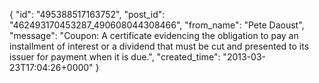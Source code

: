  {
   "id": "495388517163752",
   "post_id": "462493170453287_490608044308466",
   "from_name": "Pete Daoust",
   "message": "Coupon: A certificate evidencing the obligation to pay an installment of interest or a dividend that must be cut and presented to its issuer for payment when it is due.",
   "created_time": "2013-03-23T17:04:26+0000"
 }
